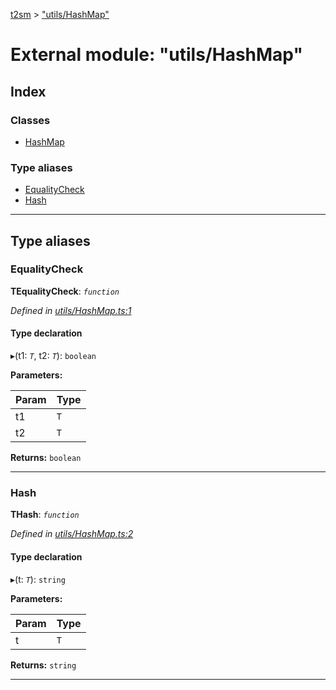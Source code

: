 [t2sm](../README.md) > ["utils/HashMap"](../modules/_utils_hashmap_.md)

# External module: "utils/HashMap"

## Index

### Classes

* [HashMap](../classes/_utils_hashmap_.hashmap.md)

### Type aliases

* [EqualityCheck](_utils_hashmap_.md#equalitycheck)
* [Hash](_utils_hashmap_.md#hash)

---

## Type aliases

<a id="equalitycheck"></a>

###  EqualityCheck

**ΤEqualityCheck**: *`function`*

*Defined in [utils/HashMap.ts:1](https://github.com/soney/t2sm/blob/9787686/src/utils/HashMap.ts#L1)*

#### Type declaration
▸(t1: *`T`*, t2: *`T`*): `boolean`

**Parameters:**

| Param | Type |
| ------ | ------ |
| t1 | `T` |
| t2 | `T` |

**Returns:** `boolean`

___
<a id="hash"></a>

###  Hash

**ΤHash**: *`function`*

*Defined in [utils/HashMap.ts:2](https://github.com/soney/t2sm/blob/9787686/src/utils/HashMap.ts#L2)*

#### Type declaration
▸(t: *`T`*): `string`

**Parameters:**

| Param | Type |
| ------ | ------ |
| t | `T` |

**Returns:** `string`

___

